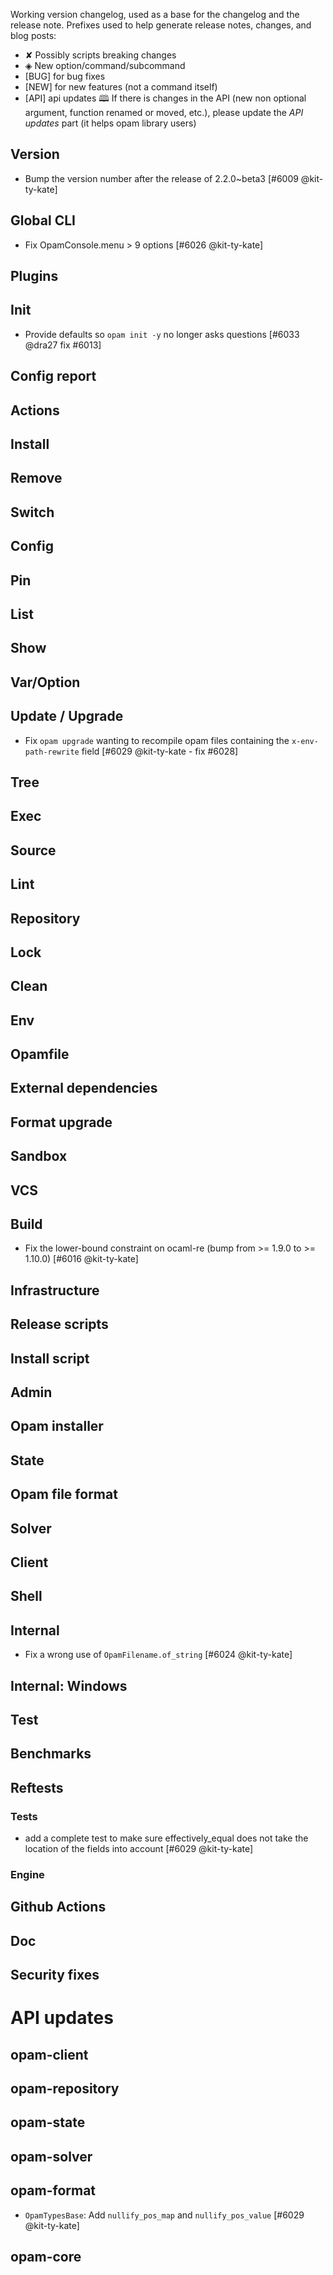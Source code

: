 Working version changelog, used as a base for the changelog and the release
note.
Prefixes used to help generate release notes, changes, and blog posts:
* ✘ Possibly scripts breaking changes
* ◈ New option/command/subcommand
* [BUG] for bug fixes
* [NEW] for new features (not a command itself)
* [API] api updates 🕮
If there is changes in the API (new non optional argument, function renamed or
moved, etc.), please update the _API updates_ part (it helps opam library
users)

## Version
  * Bump the version number after the release of 2.2.0~beta3 [#6009 @kit-ty-kate]

## Global CLI
  * Fix OpamConsole.menu > 9 options [#6026 @kit-ty-kate]

## Plugins

## Init
  * Provide defaults so `opam init -y` no longer asks questions [#6033 @dra27 fix #6013]

## Config report

## Actions

## Install

## Remove

## Switch

## Config

## Pin

## List

## Show

## Var/Option

## Update / Upgrade
  * Fix `opam upgrade` wanting to recompile opam files containing the `x-env-path-rewrite` field [#6029 @kit-ty-kate - fix #6028]

## Tree

## Exec

## Source

## Lint

## Repository

## Lock

## Clean

## Env

## Opamfile

## External dependencies

## Format upgrade

## Sandbox

## VCS

## Build
  * Fix the lower-bound constraint on ocaml-re (bump from >= 1.9.0 to >= 1.10.0) [#6016 @kit-ty-kate]

## Infrastructure

## Release scripts

## Install script

## Admin

## Opam installer

## State

## Opam file format

## Solver

## Client

## Shell

## Internal
  * Fix a wrong use of `OpamFilename.of_string` [#6024 @kit-ty-kate]

## Internal: Windows

## Test

## Benchmarks

## Reftests
### Tests
  * add a complete test to make sure effectively_equal does not take the location of the fields into account [#6029 @kit-ty-kate]

### Engine

## Github Actions

## Doc

## Security fixes

# API updates
## opam-client

## opam-repository

## opam-state

## opam-solver

## opam-format
  * `OpamTypesBase`: Add `nullify_pos_map` and `nullify_pos_value` [#6029 @kit-ty-kate]

## opam-core

